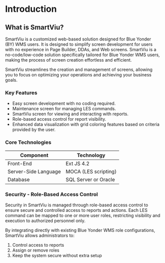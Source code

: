 # Introduction

## What is SmartViu?

SmartViu is a customized web-based solution designed for Blue Yonder (BY) WMS users. It is designed to simplify screen development for users with no experience in Page Builder, DDAs, and Web screens. SmartViu is a no-code/low-code solution specifically tailored for Blue Yonder WMS users, making the process of screen creation effortless and efficient.

SmartViu streamlines the creation and management of screens, allowing you to focus on optimizing your operations and achieving your business goals.

### Key Features

- Easy screen development with no coding required.
- Maintenance screen for managing LES commands.
- SmartViu screen for viewing and interacting with reports.
- Role-based access control for report visibility.
- Enhanced data visualization with grid coloring features based on criteria provided by the user.

### Core Technologies

| Component           | Technology         |
|---------------------|--------------------|
| Front-End           | Ext JS 4.2         |
| Server-Side Language| MOCA (LES scripting) |
| Database            | SQL Server or Oracle |


### Security - Role-Based Access Control

Security in SmartViu is managed through role-based access control to ensure secure and controlled access to reports and actions. Each LES command can be mapped to one or more user roles, restricting visibility and execution to authorized personnel only.

By integrating directly with existing Blue Yonder WMS role configurations, SmartViu allows administrators to:

1. Control access to reports
2. Assign or remove roles
3. Keep the system secure without extra setup




